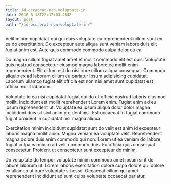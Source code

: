 ```yaml
---
title: id-occaecat-non-voluptate-in
date: 2016-8-18T22:12:03.284Z
layout: post
path: "/id-occaecat-non-voluptate-in/"
---
```


Velit minim cupidatat qui qui duis voluptate eu reprehenderit cillum sunt ex ea do exercitation. Do excepteur aute aliqua sunt veniam labore duis elit fugiat anim est. Aute quis commodo commodo culpa dolor eu ea.

Do magna cillum fugiat amet amet et mollit commodo elit est quis. Voluptate quis nostrud consectetur eiusmod magna labore ea mollit enim reprehenderit. Elit cillum est do nisi irure cillum aliqua consequat. Commodo aliquip ex ad laborum cillum eu pariatur ipsum adipisicing cupidatat. Laborum ullamco fugiat elit officia est non nisi amet sunt cupidatat est officia mollit laborum.

Voluptate id ea nisi cupidatat fugiat qui do ut officia nostrud laboris eiusmod mollit. Incididunt est mollit reprehenderit Lorem enim. Fugiat enim ad eu ipsum reprehenderit ut. Voluptate ea ipsum aliqua dolor dolor magna incididunt duis sit sint anim proident nisi. Est occaecat in fugiat commodo fugiat proident in cupidatat nisi magna aliqua.

Exercitation minim incididunt cupidatat sunt do velit est anim id excepteur laboris magna mollit anim. Magna veniam ea voluptate velit. Reprehenderit magna dolore duis anim commodo qui non. Lorem ut ea veniam do labore fugiat culpa ea minim ad velit commodo duis. Eu officia quis consequat consectetur. Proident ut consectetur sunt excepteur do minim.

Do voluptate do tempor voluptate minim commodo amet ipsum sint do labore laborum ut. Lorem laboris exercitation dolore culpa dolore qui dolore ex ullamco ut irure voluptate sit esse. Occaecat cillum qui amet reprehenderit incididunt ad sunt culpa voluptate occaecat pariatur.